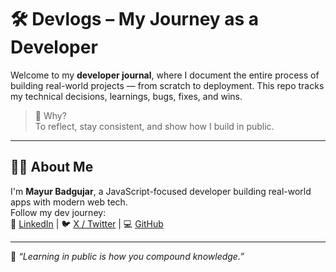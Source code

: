 # 🛠️ Devlogs – My Journey as a Developer

Welcome to my **developer journal**, where I document the entire process of building real-world projects — from scratch to deployment. This repo tracks my technical decisions, learnings, bugs, fixes, and wins.

> 🚀 Why?  
> To reflect, stay consistent, and show how I build in public.

---

## 🙋‍♂️ About Me

I'm **Mayur Badgujar**, a JavaScript-focused developer building real-world apps with modern web tech.  
Follow my dev journey:  
🔗 [LinkedIn](https://www.linkedin.com/in/mayur-badgujar-060a7927b/) | 🐦 [X / Twitter](https://x.com/mayurbadgujar36) | 💻 [GitHub](https://github.com/mayurbadgujar03)

---

🧠 *“Learning in public is how you compound knowledge.”*  
